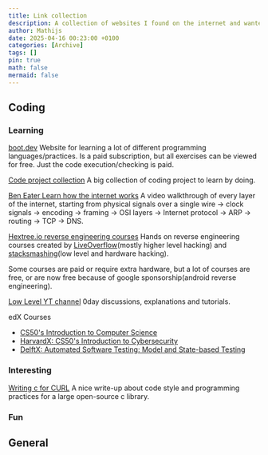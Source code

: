 ```yaml
---
title: Link collection
description: A collection of websites I found on the internet and wanted to keep.
author: Mathijs
date: 2025-04-16 00:23:00 +0100
categories: [Archive]
tags: []
pin: true
math: false
mermaid: false
---
```


## Coding

### Learning

[boot.dev](https://www.boot.dev/)
Website for learning a lot of different programming languages/practices.
Is a paid subscription, but all exercises can be viewed for free. Just the code execution/checking is paid.

[Code project collection](https://github.com/practical-tutorials/project-based-learning)
A big collection of coding project to learn by doing.

[Ben Eater Learn how the internet works](https://eater.net/inet)
A video walkthrough of every layer of the internet, starting from physical signals over a single wire -> clock signals -> encoding -> framing -> OSI layers -> Internet protocol -> ARP -> routing -> TCP -> DNS.

[Hextree.io reverse engineering courses](https://app.hextree.io/map)
Hands on reverse engineering courses created by [LiveOverflow](https://www.youtube.com/LiveOverflow)(mostly higher level hacking) and [stacksmashing](https://www.youtube.com/stacksmashing)(low level and hardware hacking).

Some courses are paid or require extra hardware, but a lot of courses are free, or are now free because of google sponsorship(android reverse engineering).

[Low Level YT channel](https://www.youtube.com/@LowLevelTV)
0day discussions, explanations and tutorials.

edX Courses
  - [CS50's Introduction to Computer Science](https://www.edx.org/learn/computer-science/harvard-university-cs50-s-introduction-to-computer-science)
  - [HarvardX: CS50's Introduction to Cybersecurity](https://www.edx.org/learn/cybersecurity/harvard-university-cs50-s-introduction-to-cybersecurity)
  - [DelftX: Automated Software Testing: Model and State-based Testing](https://www.edx.org/learn/software-testing/delft-university-of-technology-automated-software-testing-model-and-state-based-testing)
  

### Interesting

[Writing c for CURL](https://daniel.haxx.se/blog/2025/04/07/writing-c-for-curl/)
A nice write-up about code style and programming practices for a large open-source c library.

### Fun

## General

